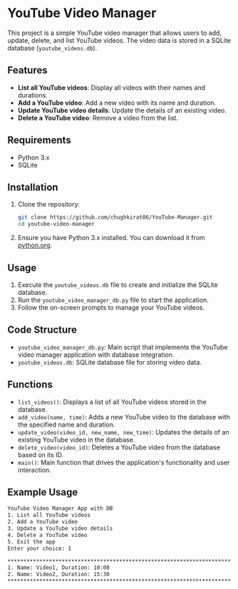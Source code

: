 # YouTube Video Manager

This project is a simple YouTube video manager that allows users to add, update, delete, and list YouTube videos. The video data is stored in a SQLite database (`youtube_videos.db`).

## Features

- **List all YouTube videos**: Display all videos with their names and durations.
- **Add a YouTube video**: Add a new video with its name and duration.
- **Update YouTube video details**: Update the details of an existing video.
- **Delete a YouTube video**: Remove a video from the list.

## Requirements

- Python 3.x
- SQLite

## Installation

1. Clone the repository:
    ```bash
    git clone https://github.com/chughkirat06/YouTube-Manager.git
    cd youtube-video-manager
    ```

2. Ensure you have Python 3.x installed. You can download it from [python.org](https://www.python.org/downloads/).

## Usage

1. Execute the `youtube_videos.db` file to create and initialize the SQLite database.
2. Run the `youtube_video_manager_db.py` file to start the application.
3. Follow the on-screen prompts to manage your YouTube videos.

## Code Structure

- `youtube_video_manager_db.py`: Main script that implements the YouTube video manager application with database integration.
- `youtube_videos.db`: SQLite database file for storing video data.

## Functions

- `list_videos()`: Displays a list of all YouTube videos stored in the database.
- `add_video(name, time)`: Adds a new YouTube video to the database with the specified name and duration.
- `update_video(video_id, new_name, new_time)`: Updates the details of an existing YouTube video in the database.
- `delete_video(video_id)`: Deletes a YouTube video from the database based on its ID.
- `main()`: Main function that drives the application's functionality and user interaction.

## Example Usage

```bash
YouTube Video Manager App with DB
1. List all YouTube videos
2. Add a YouTube video
3. Update a YouTube video details
4. Delete a YouTube video
5. Exit the app
Enter your choice: 1

**********************************************************************
1. Name: Video1, Duration: 10:00
2. Name: Video2, Duration: 15:30
**********************************************************************
